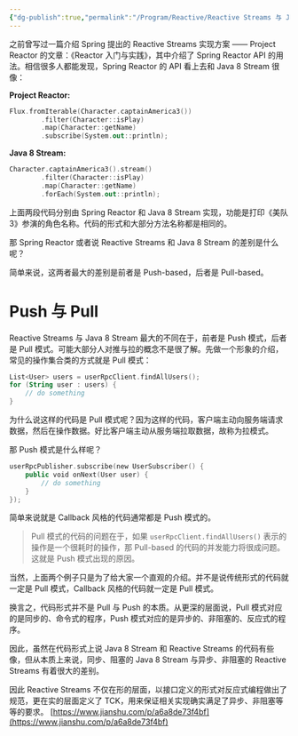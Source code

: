 ```yaml
---
{"dg-publish":true,"permalink":"/Program/Reactive/Reactive Streams 与 Java 8 Stream 有什么区别/","noteIcon":""}
---
```


之前曾写过一篇介绍 Spring 提出的 Reactive Streams 实现方案 —— Project Reactor 的文章：《Reactor 入门与实践》，其中介绍了 Spring Reactor API 的用法。相信很多人都能发现，Spring Reactor 的 API 看上去和 Java 8 Stream 很像：

**Project Reactor:**

```kotlin
Flux.fromIterable(Character.captainAmerica3())
        .filter(Character::isPlay)
        .map(Character::getName)
        .subscribe(System.out::println); 
```

**Java 8 Stream:**

```kotlin
Character.captainAmerica3().stream()
        .filter(Character::isPlay)
        .map(Character::getName)
        .forEach(System.out::println); 
```

上面两段代码分别由 Spring Reactor 和 Java 8 Stream 实现，功能是打印《美队 3》参演的角色名称。代码的形式和大部分方法名称都是相同的。

那 Spring Reactor 或者说 Reactive Streams 和 Java 8 Stream 的差别是什么呢？

简单来说，这两者最大的差别是前者是 Push-based，后者是 Pull-based。

# Push 与 Pull

Reactive Streams 与 Java 8 Stream 最大的不同在于，前者是 Push 模式，后者是 Pull 模式。可能大部分人对推与拉的概念不是很了解。先做一个形象的介绍，常见的操作集合类的方式就是 Pull 模式：

```kotlin
List<User> users = userRpcClient.findAllUsers();
for (String user : users) {
    // do something
} 
```

为什么说这样的代码是 Pull 模式呢？因为这样的代码，客户端主动向服务端请求数据，然后在操作数据。好比客户端主动从服务端拉取数据，故称为拉模式。

那 Push 模式是什么样呢？

```kotlin
userRpcPublisher.subscribe(new UserSubscriber() {
    public void onNext(User user) {
        // do something
    }
}); 
```

简单来说就是 Callback 风格的代码通常都是 Push 模式的。

> Pull 模式的代码的问题在于，如果 `userRpcClient.findAllUsers()` 表示的操作是一个很耗时的操作，那 Pull-based 的代码的并发能力将很成问题。这就是 Push 模式出现的原因。

当然，上面两个例子只是为了给大家一个直观的介绍。并不是说传统形式的代码就一定是 Pull 模式，Callback 风格的代码就一定是 Pull 模式。

换言之，代码形式并不是 Pull 与 Push 的本质。从更深的层面说，Pull 模式对应的是同步的、命令式的程序，Push 模式对应的是异步的、非阻塞的、反应式的程序。

因此，虽然在代码形式上说 Java 8 Stream 和 Reactive Streams 的代码有些像，但从本质上来说，同步、阻塞的 Java 8 Stream 与异步、非阻塞的 Reactive Streams 有着很大的差别。

因此 Reactive Streams 不仅在形的层面，以接口定义的形式对反应式编程做出了规范，更在实的层面定义了 TCK，用来保证相关实现确实满足了异步、非阻塞等等的要求。 
 [https://www.jianshu.com/p/a6a8de73f4bf](https://www.jianshu.com/p/a6a8de73f4bf)
